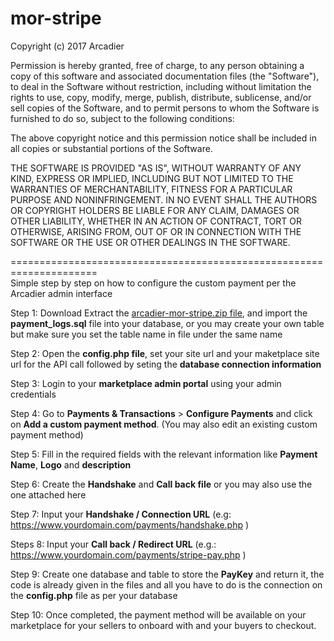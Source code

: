 # mor-stripe
Copyright (c) 2017 Arcadier

Permission is hereby granted, free of charge, to any person obtaining a copy of this software and associated documentation files (the "Software"), to deal in the Software without restriction, including without limitation the rights to use, copy, modify, merge, publish, distribute, sublicense, and/or sell copies of the Software, and to permit persons to whom the Software is furnished to do so, subject to the following conditions:

The above copyright notice and this permission notice shall be included in all copies or substantial portions of the Software.

THE SOFTWARE IS PROVIDED "AS IS", WITHOUT WARRANTY OF ANY KIND, EXPRESS OR IMPLIED, INCLUDING BUT NOT LIMITED TO THE WARRANTIES OF MERCHANTABILITY, FITNESS FOR A PARTICULAR PURPOSE AND NONINFRINGEMENT. IN NO EVENT SHALL THE AUTHORS OR COPYRIGHT HOLDERS BE LIABLE FOR ANY CLAIM, DAMAGES OR OTHER LIABILITY, WHETHER IN AN ACTION OF CONTRACT, TORT OR OTHERWISE, ARISING FROM, OUT OF OR IN CONNECTION WITH THE SOFTWARE OR THE USE OR OTHER DEALINGS IN THE SOFTWARE.

=====================================================================
<br/>
Simple step by step on how to configure the custom payment per the Arcadier admin interface

Step 1: Download Extract the <a href= "https://github.com/Arcadier/mor-stripe/blob/master/arcadier-mor-stripe.zip">arcadier-mor-stripe.zip file</a>, and import the <b>payment_logs.sql</b> file into your database, or you may create your own table  but make sure you set the table name in file under the same name

Step 2: Open the <b>config.php file</b>, set your site url and your maketplace site url for the API call followed by seting the <b>database connection information</b>

Step 3: Login to your <b>marketplace admin portal</b> using your admin credentials

Step 4: Go to <b>Payments & Transactions</b> > <b>Configure Payments</b> and click on <b>Add a custom payment method</b>. (You may also edit an existing custom payment method)

Step 5: Fill in the required fields with the relevant information like <b>Payment Name</b>, <b>Logo</b> and <b>description</b>

Step 6: Create the <b>Handshake</b> and <b>Call back file</b> or you may also use the one attached here

Step 7: Input your <b>Handshake / Connection URL</b> (e.g: https://www.yourdomain.com/payments/handshake.php )

Steps 8: Input your <b>Call back / Redirect URL</b> (e.g.: https://www.yourdomain.com/payments/stripe-pay.php )

Step 9: Create one database and table to store the <b>PayKey</b> and return it, the code is already given in the files and all you have to do is the connection on the <b>config.php</b> file as per your database

Step 10: Once completed, the payment method will be available on your marketplace for your sellers to onboard with and your buyers to checkout.
